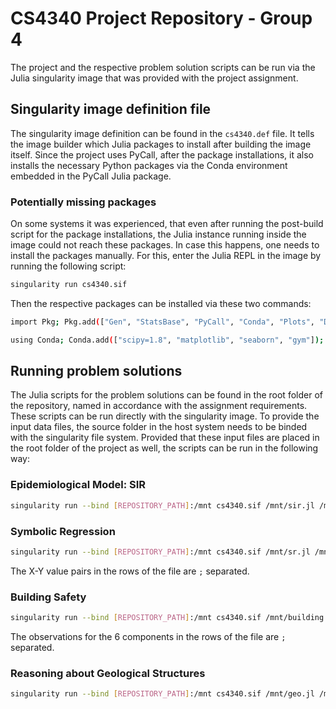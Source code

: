 # CS4340 Project Repository - Group 4

The project and the respective problem solution scripts can be run via the Julia singularity image that was provided with the project assignment.

## Singularity image definition file

The singularity image definition can be found in the `cs4340.def` file. It tells the image builder which Julia packages to install after building the image itself. Since the project uses PyCall, after the package installations, it also installs the necessary Python packages via the Conda environment embedded in the PyCall Julia package.

### Potentially missing packages

On some systems it was experienced, that even after running the post-build script for the package installations, the Julia instance running inside the image could not reach these packages. In case this happens, one needs to install the packages manually. For this, enter the Julia REPL in the image by running the following script:

```sh
singularity run cs4340.sif
```

Then the respective packages can be installed via these two commands:

```sh
import Pkg; Pkg.add(["Gen", "StatsBase", "PyCall", "Conda", "Plots", "Distributions"]);
```

```sh
using Conda; Conda.add(["scipy=1.8", "matplotlib", "seaborn", "gym"]);
```

## Running problem solutions

The Julia scripts for the problem solutions can be found in the root folder of the repository, named in accordance with the assignment requirements. These scripts can be run directly with the singularity image. To provide the input data files, the source folder in the host system needs to be binded with the singularity file system. Provided that these input files are placed in the root folder of the project as well, the scripts can be run in the following way:

### Epidemiological Model: SIR

```sh
singularity run --bind [REPOSITORY_PATH]:/mnt cs4340.sif /mnt/sir.jl /mnt/[INPUT_FILE] 500
```

### Symbolic Regression

```sh
singularity run --bind [REPOSITORY_PATH]:/mnt cs4340.sif /mnt/sr.jl /mnt/[INPUT_FILE] 500
```

The X-Y value pairs in the rows of the file are `;` separated.

### Building Safety

```sh
singularity run --bind [REPOSITORY_PATH]:/mnt cs4340.sif /mnt/building.jl /mnt/[INPUT_FILE] 100
```

The observations for the 6 components in the rows of the file are `;` separated.

### Reasoning about Geological Structures

```sh
singularity run --bind [REPOSITORY_PATH]:/mnt cs4340.sif /mnt/geo.jl /mnt/[INPUT_FILENAME] 200
```